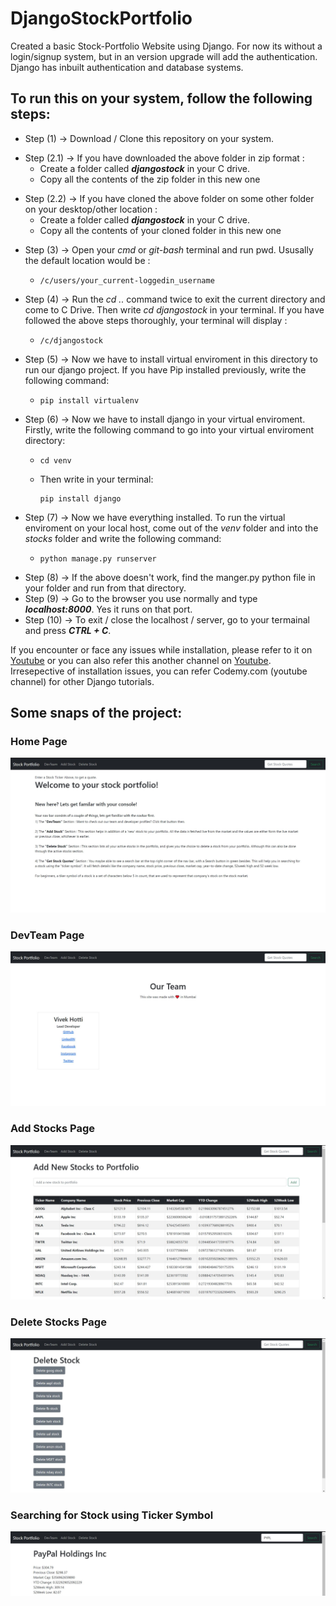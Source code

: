 # DjangoStockPortfolio

Created a basic Stock-Portfolio Website using Django. For now its without a login/signup system, but in an version upgrade will add the authentication.<br/>
Django has inbuilt authentication and database systems.<p>
  


<h2>To run this on your system, follow the following steps:</h2><p>

* Step (1) -> Download / Clone this repository on your system.<p>
* Step (2.1) -> If you have downloaded the above folder in zip format : 
  * Create a folder called ***djangostock*** in your C drive.
  * Copy all the contents of the zip folder in this new one <p>
* Step (2.2) -> If you have cloned the above folder on some other folder on your desktop/other location : 
  * Create a folder called ***djangostock*** in your C drive.
  * Copy all the contents of your cloned folder in this new one <p>
* Step (3) -> Open your _cmd_ or _git-bash_ terminal and run pwd. Ususally the default location would be :
  *   ```
      /c/users/your_current-loggedin_username
      ```
* Step (4) -> Run the _cd .._ command twice to exit the current directory and come to C Drive. Then write _cd djangostock_ in your terminal. If you have followed the above steps thoroughly, your terminal will display :
  *   ```
      /c/djangostock
      ```
* Step (5) -> Now we have to install virtual enviroment in this directory to run our django project. If you have Pip installed previously, write the following command:
  *   ```
      pip install virtualenv
      ```
* Step (6) -> Now we have to install django in your virtual enviroment. Firstly, write the following command to go into your virtual enviroment directory:
  *   ```
      cd venv
      ```
  *   Then write in your terminal:
      ```
      pip install django
      ```
* Step (7) -> Now we have everything installed. To run the virtual enviroment on your local host, come out of the _venv_ folder and into the _stocks_ folder and  write the following command:
  *   ```
      python manage.py runserver
      ```
* Step (8) -> If the above doesn't work, find the manger.py python file in your folder and run from that directory.
* Step (9) -> Go to the browser you use normally and type ***localhost:8000***. Yes it runs on that port.
* Step (10) -> To exit / close the localhost / server, go to your termainal and press ***CTRL + C***.

If you encounter or face any issues while installation, please refer to it on [Youtube](https://www.youtube.com/watch?v=HdoPg2e_m9s) or you can also refer this another channel on [Youtube](https://www.youtube.com/watch?v=HHx3tTQWUx0&list=PLCC34OHNcOtqW9BJmgQPPzUpJ8hl49AGy). Irresepective of  installation issues, you can refer Codemy.com (youtube channel) for other Django tutorials.


<h2>Some snaps of the project:</h2><p>
  <h3>Home Page</h3>
 <img src="https://github.com/Vivek-Hotti/DjangoStockPortfolio/blob/main/images/1.JPG"><p>
    <h3>DevTeam Page</h3>
 <img src="https://github.com/Vivek-Hotti/DjangoStockPortfolio/blob/main/images/2.JPG"><p>
    <h3>Add Stocks Page</h3>
 <img src="https://github.com/Vivek-Hotti/DjangoStockPortfolio/blob/main/images/3.JPG">
     <h3>Delete Stocks Page</h3>
 <img src="https://github.com/Vivek-Hotti/DjangoStockPortfolio/blob/main/images/4.JPG">
      <h3>Searching for Stock using Ticker Symbol</h3>
 <img src="https://github.com/Vivek-Hotti/DjangoStockPortfolio/blob/main/images/5.JPG">

